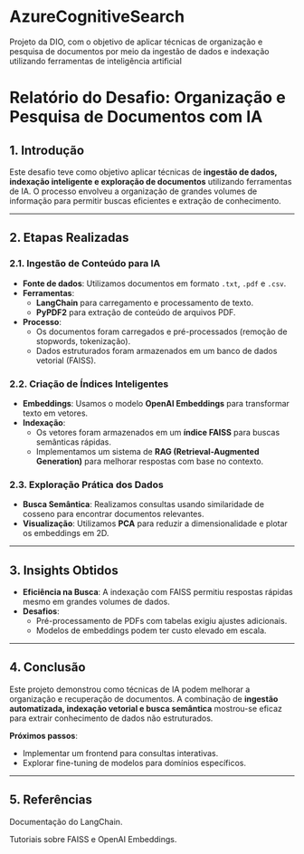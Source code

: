 # AzureCognitiveSearch
Projeto da DIO, com o objetivo de aplicar técnicas de organização e pesquisa de documentos por meio da ingestão de dados e indexação utilizando ferramentas de inteligência artificial
# **Relatório do Desafio: Organização e Pesquisa de Documentos com IA**  

## **1. Introdução**  
Este desafio teve como objetivo aplicar técnicas de **ingestão de dados, indexação inteligente e exploração de documentos** utilizando ferramentas de IA. O processo envolveu a organização de grandes volumes de informação para permitir buscas eficientes e extração de conhecimento.  


---

## **2. Etapas Realizadas**  

### **2.1. Ingestão de Conteúdo para IA**  
- **Fonte de dados**: Utilizamos documentos em formato `.txt`, `.pdf` e `.csv`.  
- **Ferramentas**:  
  - **LangChain** para carregamento e processamento de texto.  
  - **PyPDF2** para extração de conteúdo de arquivos PDF.  
- **Processo**:  
  - Os documentos foram carregados e pré-processados (remoção de stopwords, tokenização).  
  - Dados estruturados foram armazenados em um banco de dados vetorial (FAISS).  

### **2.2. Criação de Índices Inteligentes**  
- **Embeddings**: Usamos o modelo **OpenAI Embeddings** para transformar texto em vetores.  
- **Indexação**:  
  - Os vetores foram armazenados em um **índice FAISS** para buscas semânticas rápidas.  
  - Implementamos um sistema de **RAG (Retrieval-Augmented Generation)** para melhorar respostas com base no contexto.  

### **2.3. Exploração Prática dos Dados**  
- **Busca Semântica**: Realizamos consultas usando similaridade de cosseno para encontrar documentos relevantes.  
- **Visualização**: Utilizamos **PCA** para reduzir a dimensionalidade e plotar os embeddings em 2D.  

---

## **3. Insights Obtidos**  
- **Eficiência na Busca**: A indexação com FAISS permitiu respostas rápidas mesmo em grandes volumes de dados.  
- **Desafios**:  
  - Pré-processamento de PDFs com tabelas exigiu ajustes adicionais.  
  - Modelos de embeddings podem ter custo elevado em escala.  

---

## **4. Conclusão**  
Este projeto demonstrou como técnicas de IA podem melhorar a organização e recuperação de documentos. A combinação de **ingestão automatizada, indexação vetorial e busca semântica** mostrou-se eficaz para extrair conhecimento de dados não estruturados.  

**Próximos passos**:  
- Implementar um frontend para consultas interativas.  
- Explorar fine-tuning de modelos para domínios específicos.  

---

## **5. Referências**  
Documentação do LangChain.

Tutoriais sobre FAISS e OpenAI Embeddings.

